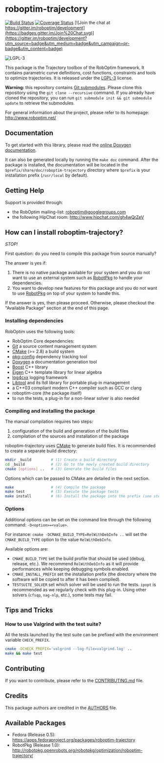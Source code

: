 roboptim-trajectory
===================

[![Build Status](https://travis-ci.org/roboptim/roboptim-trajectory.png?branch=master)](https://travis-ci.org/roboptim/roboptim-trajectory)
[![Coverage Status](https://coveralls.io/repos/roboptim/roboptim-trajectory/badge.png)](https://coveralls.io/r/roboptim/roboptim-trajectory)
[![Join the chat at https://gitter.im/roboptim/development](https://badges.gitter.im/Join%20Chat.svg)](https://gitter.im/roboptim/development?utm_source=badge&utm_medium=badge&utm_campaign=pr-badge&utm_content=badge)

![LGPL-3](https://www.gnu.org/graphics/lgplv3-88x31.png)

This package is the Trajectory toolbox of the RobOptim framework. It
contains parametric curve definitions, cost functions, constraints
and tools to optimize trajectories. It is released under the
[LGPL-3](COPYING.LESSER) license.

**Warning:** this repository contains [Git
submodules][git-submodules]. Please clone this repository using the
`git clone --recursive` command. If you already have cloned the
repository, you can run `git submodule init && git submodule update`
to retrieve the submodules.

For general information about the project, please refer to its
homepage: http://www.roboptim.net/


Documentation
-------------

To get started with this library, please read the [online Doxygen
documentation][doxygen-documentation].

It can also be generated locally by running the `make doc`
command. After the package is installed, the documentation will be
located in the `$prefix/share/doc/roboptim-trajectory` directory where
`$prefix` is your installation prefix (`/usr/local` by default).


Getting Help
------------

Support is provided through:
 * the RobOptim mailing-list: roboptim@googlegroups.com
 * the following HipChat room: http://www.hipchat.com/gh4wQrZeV


How can I install roboptim-trajectory?
--------------------------------------

*STOP!*

First question: do you need to compile this package from source
manually?

The answer is yes if:

 1. There is no native package available for your system and you do
 not want to use an external system such as [RobotPkg] to handle your
 dependencies.
 1. You want to develop new features for this package and you do not
 want to use [RobotPkg] on top of your system to handle this.

If the answer is yes, then please proceed. Otherwise, please checkout
the "Available Package" section at the end of this page.


### Installing dependencies

RobOptim uses the following tools:

 * RobOptim Core dependencies:
  * [Git][] a source content management system
  * [CMake][] (>= 2.8) a build system
  * [pkg-config][] dependency tracking tool
  * [Doxygen][] a documentation generation tool
  * [Boost][] C++ library
  * [Eigen][] C++ template library for linear algebra
  * [log4cxx][] logging framework
  * [Libtool][] and its ltdl library for portable plug-in management
  * a C++03 compliant modern C++ compiler such as GCC or clang
 * roboptim-core (the package itself)
 * to run the tests, a plug-in for a non-linear solver is also needed


### Compiling and installing the package

The manual compilation requires two steps:

 1. configuration of the build and generation of the build files
 2. compilation of the sources and installation of the package

roboptim-trajectory uses [CMake](http://www.cmake.org/) to generate
build files. It is recommended to create a separate build directory:

```sh
mkdir _build         # (1) Create a build directory
cd _build            # (2) Go to the newly created build directory
cmake [options] ..   # (3) Generate the build files
```

Options which can be passed to CMake are detailed in the next section.

```sh
make                 # (4) Compile the package
make test            # (5) Execute the package tests
make install         # (6) Install the package into the prefix (see step 3)
```


### Options

Additional options can be set on the command line through the
following command: `-D<option>=<value>`.

For instance: `cmake -DCMAKE_BUILD_TYPE=RelWithDebInfo ..` will set
the `CMAKE_BUILD_TYPE` option to the value `RelWithDebInfo`.


Available options are:

- `CMAKE_BUILD_TYPE` set the build profile that should be used (debug,
  release, etc.). We recommend `RelWithDebInfo` as it will provide
  performances while keeping debugging symbols enabled.
- `CMAKE_INSTALL_PREFIX` set the installation prefix (the directory
  where the software will be copied to after it has been compiled).
- `TESTSUITE_SOLVER` set which solver will be used to run the tests.
  `ipopt` is recommended as we regularly check with this plug-in. Using
  other solvers (`cfsqp`, `nag-nlp`, etc.), some tests may fail.


Tips and Tricks
---------------

### How to use Valgrind with the test suite?

All the tests launched by the test suite can be prefixed
with the environment variable `CHECK_PREFIX`.

```sh
cmake -DCHECK_PREFIX='valgrind --log-file=valgrind.log' ..
make && make test
```


Contributing
------------

If you want to contribute, please refer to the
[CONTRIBUTING.md](CONTRIBUTING.md) file.


Credits
-------

This package authors are credited in the [AUTHORS](AUTHORS) file.


Available Packages
------------------

 * Fedora (Release 0.5):
   https://apps.fedoraproject.org/packages/roboptim-trajectory
 * RobotPkg (Release 1.0):
   http://robotpkg.openrobots.org/robotpkg/optimization/roboptim-trajectory/


[doxygen-documentation]: http://www.roboptim.net/roboptim-trajectory/doxygen/HEAD/

[git-submodules]: http://git-scm.com/book/en/Git-Tools-Submodules

[Boost]: http://www.boost.org/
[CMake]: htttp://www.cmake.org/
[Doxygen]: http://www.stack.nl/~dimitri/doxygen/
[Eigen]: http://eigen.tuxfamily.org/
[Git]: http://git-scm.com/
[Libtool]: https://www.gnu.org/software/libtool/
[log4cxx]: https://logging.apache.org/log4cxx/
[pkg-config]: http://www.freedesktop.org/wiki/Software/pkg-config/
[RobotPkg]: http://robotpkg.openrobots.org/
